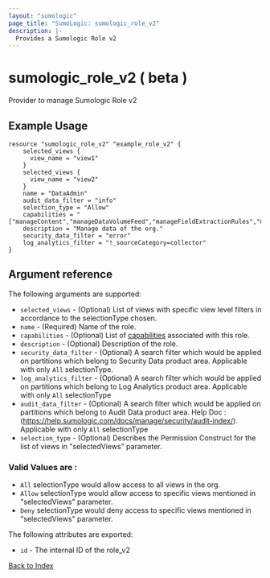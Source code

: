 ```yaml
---
layout: "sumologic"
page_title: "SumoLogic: sumologic_role_v2"
description: |-
  Provides a Sumologic Role v2
---
```


# sumologic_role_v2 ( beta )
Provider to manage Sumologic Role v2

## Example Usage
```hcl
resource "sumologic_role_v2" "example_role_v2" {
    selected_views {
      view_name = "view1"
    }
    selected_views {
      view_name = "view2"
    }
    name = "DataAdmin"
    audit_data_filter = "info"
    selection_type = "Allow"
    capabilities = "["manageContent","manageDataVolumeFeed","manageFieldExtractionRules","manageS3DataForwarding"]"
    description = "Manage data of the org."
    security_data_filter = "error"
    log_analytics_filter = "!_sourceCategory=collector"
}
```
## Argument reference

The following arguments are supported:

- `selected_views` - (Optional) List of views with specific view level filters in accordance to the selectionType chosen.
- `name` - (Required) Name of the role.
- `capabilities` - (Optional) List of [capabilities](https://help.sumologic.com/docs/manage/users-roles/roles/role-capabilities/) associated with this role. 
- `description` - (Optional) Description of the role.
- `security_data_filter` - (Optional) A search filter which would be applied on partitions which belong to Security Data product area. Applicable with only `All` selectionType.
- `log_analytics_filter` - (Optional) A search filter which would be applied on partitions which belong to Log Analytics product area. Applicable with only `All` selectionType
- `audit_data_filter` - (Optional) A search filter which would be applied on partitions which belong to Audit Data product area. Help Doc : (https://help.sumologic.com/docs/manage/security/audit-index/). Applicable with only `All` selectionType
- `selection_type` - (Optional) Describes the Permission Construct for the list of views in "selectedViews" parameter. 
### Valid Values are : 
  - `All` selectionType would allow access to all views in the org.
  - `Allow` selectionType would allow access to specific views mentioned in "selectedViews" parameter.
  - `Deny` selectionType would deny access to specific views mentioned in "selectedViews" parameter.

The following attributes are exported:

- `id` - The internal ID of the role_v2



[Back to Index][0]

[0]: ../README.md
